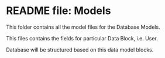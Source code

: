 # README file: Models

This folder contains all the model files for the Database Models.

This files contains the fields for particular Data Block, i.e. User.

Database will be structured based on this data model blocks.
